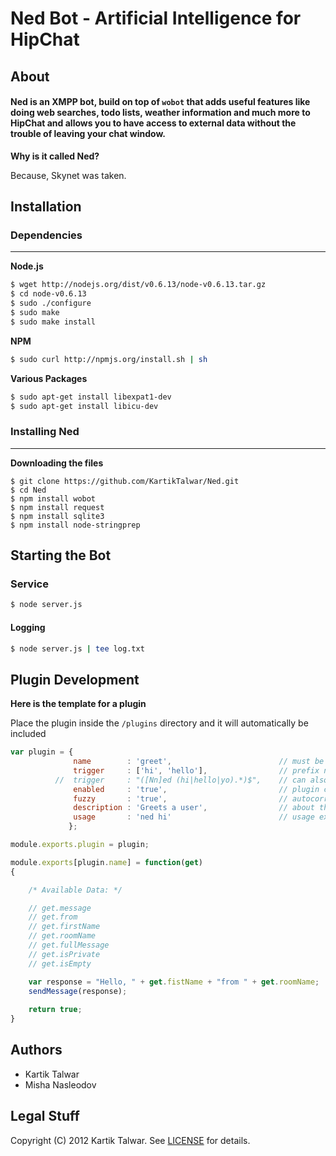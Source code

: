 # Ned Bot - Artificial Intelligence for HipChat


## About

#### Ned is an XMPP bot, build on top of `wobot` that adds useful features like doing web searches, todo lists, weather information and much more to HipChat and allows you to have access to external data without the trouble of leaving your chat window.


**Why is it called Ned?**

Because, Skynet was taken.


## Installation

### Dependencies
----------------------------

**Node.js**

```sh
$ wget http://nodejs.org/dist/v0.6.13/node-v0.6.13.tar.gz
$ cd node-v0.6.13
$ sudo ./configure
$ sudo make
$ sudo make install
```

**NPM**

```sh
$ sudo curl http://npmjs.org/install.sh | sh
```


**Various Packages**

```sh 
$ sudo apt-get install libexpat1-dev
$ sudo apt-get install libicu-dev
```

### Installing Ned
----------------------------

**Downloading the files**

```
$ git clone https://github.com/KartikTalwar/Ned.git
$ cd Ned
$ npm install wobot
$ npm install request
$ npm install sqlite3
$ npm install node-stringprep
```


## Starting the Bot

### Service

```sh
$ node server.js
```

#### Logging

```sh
$ node server.js | tee log.txt
```


## Plugin Development


**Here is the template for a plugin**

Place the plugin inside the `/plugins` directory and it will automatically be included


```js
var plugin = {
              name        : 'greet',                        // must be unique
              trigger     : ['hi', 'hello'],                // prefix ned
          //  trigger     : "([Nn]ed (hi|hello|yo).*)$",    // can also use regex
              enabled     : 'true',                         // plugin can be inactive
              fuzzy       : 'true',                         // autocorrect mispelled trigger
              description : 'Greets a user',                // about the plugin
              usage       : 'ned hi'                        // usage example
             };

module.exports.plugin = plugin;

module.exports[plugin.name] = function(get)
{

    /* Available Data: */

    // get.message
    // get.from
    // get.firstName
    // get.roomName
    // get.fullMessage
    // get.isPrivate
    // get.isEmpty

    var response = "Hello, " + get.fistName + "from " + get.roomName;
    sendMessage(response);
    
    return true;
}
```


## Authors

- Kartik Talwar
- Misha Nasleodov


## Legal Stuff

Copyright (C) 2012 Kartik Talwar. See [LICENSE](https://github.com/KartikTalwar/Ned/blob/master/LICENSE) for details.

